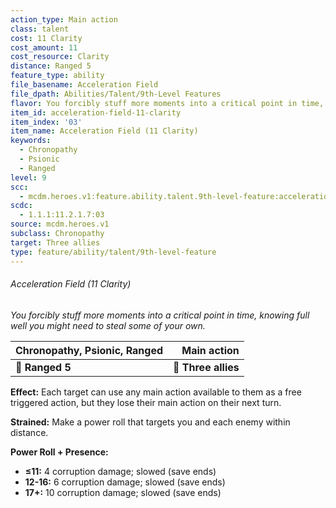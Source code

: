 ```yaml
---
action_type: Main action
class: talent
cost: 11 Clarity
cost_amount: 11
cost_resource: Clarity
distance: Ranged 5
feature_type: ability
file_basename: Acceleration Field
file_dpath: Abilities/Talent/9th-Level Features
flavor: You forcibly stuff more moments into a critical point in time, knowing full well you might need to steal some of your own.
item_id: acceleration-field-11-clarity
item_index: '03'
item_name: Acceleration Field (11 Clarity)
keywords:
  - Chronopathy
  - Psionic
  - Ranged
level: 9
scc:
  - mcdm.heroes.v1:feature.ability.talent.9th-level-feature:acceleration-field-11-clarity
scdc:
  - 1.1.1:11.2.1.7:03
source: mcdm.heroes.v1
subclass: Chronopathy
target: Three allies
type: feature/ability/talent/9th-level-feature
---
```


###### Acceleration Field (11 Clarity)

*You forcibly stuff more moments into a critical point in time, knowing full well you might need to steal some of your own.*

| **Chronopathy, Psionic, Ranged** |     **Main action** |
| -------------------------------- | ------------------: |
| **📏 Ranged 5**                  | **🎯 Three allies** |

**Effect:** Each target can use any main action available to them as a free triggered action, but they lose their main action on their next turn.

**Strained:** Make a power roll that targets you and each enemy within distance.

**Power Roll + Presence:**

- **≤11:** 4 corruption damage; slowed (save ends)
- **12-16:** 6 corruption damage; slowed (save ends)
- **17+:** 10 corruption damage; slowed (save ends)
